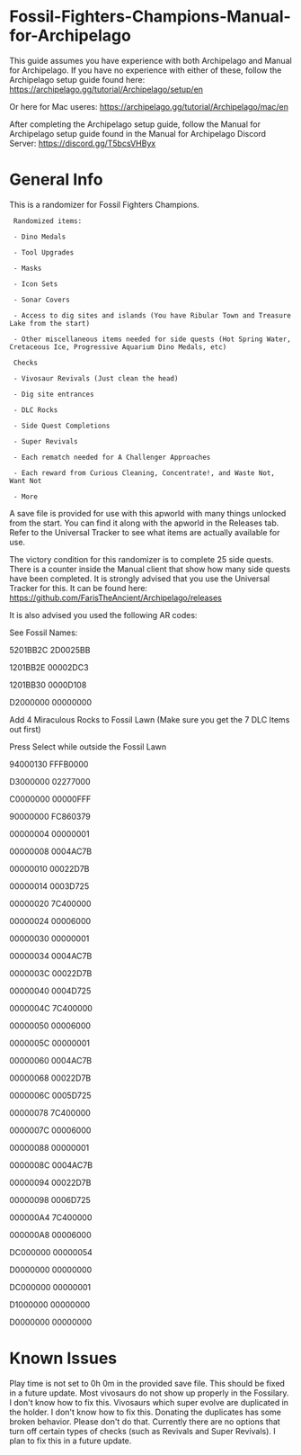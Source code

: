 # Fossil-Fighters-Champions-Manual-for-Archipelago

This guide assumes you have experience with both Archipelago and Manual for Archipelago. If you have no experience with either of these, follow the Archipelago setup guide found here:
https://archipelago.gg/tutorial/Archipelago/setup/en

Or here for Mac useres:
https://archipelago.gg/tutorial/Archipelago/mac/en

After completing the Archipelago setup guide, follow the Manual for Archipelago setup guide found in the Manual for Archipelago Discord Server:
https://discord.gg/T5bcsVHByx

# General Info
This is a randomizer for Fossil Fighters Champions.

     Randomized items:
     
     - Dino Medals
     
     - Tool Upgrades
     
     - Masks
     
     - Icon Sets
     
     - Sonar Covers
     
     - Access to dig sites and islands (You have Ribular Town and Treasure Lake from the start)
     
     - Other miscellaneous items needed for side quests (Hot Spring Water, Cretaceous Ice, Progressive Aquarium Dino Medals, etc)
     
     Checks
     
     - Vivosaur Revivals (Just clean the head)
     
     - Dig site entrances
     
     - DLC Rocks
     
     - Side Quest Completions
     
     - Super Revivals
     
     - Each rematch needed for A Challenger Approaches
     
     - Each reward from Curious Cleaning, Concentrate!, and Waste Not, Want Not
     
     - More

A save file is provided for use with this apworld with many things unlocked from the start. You can find it along with the apworld in the Releases tab. Refer to the Universal Tracker to see what items are actually available for use.

The victory condition for this randomizer is to complete 25 side quests. There is a counter inside the Manual client that show how many side quests have been completed. 
It is strongly advised that you use the Universal Tracker for this. It can be found here:
https://github.com/FarisTheAncient/Archipelago/releases

It is also advised you used the following AR codes:

See Fossil Names:

5201BB2C 2D0025BB

1201BB2E 00002DC3

1201BB30 0000D108

D2000000 00000000

Add 4 Miraculous Rocks to Fossil Lawn (Make sure you get the 7 DLC Items out first)

Press Select while outside the Fossil Lawn

94000130 FFFB0000

D3000000 02277000

C0000000 00000FFF

90000000 FC860379

00000004 00000001

00000008 0004AC7B

00000010 00022D7B

00000014 0003D725

00000020 7C400000

00000024 00006000

00000030 00000001

00000034 0004AC7B

0000003C 00022D7B

00000040 0004D725

0000004C 7C400000

00000050 00006000

0000005C 00000001

00000060 0004AC7B

00000068 00022D7B

0000006C 0005D725

00000078 7C400000

0000007C 00006000

00000088 00000001

0000008C 0004AC7B

00000094 00022D7B

00000098 0006D725

000000A4 7C400000

000000A8 00006000

DC000000 00000054

D0000000 00000000

DC000000 00000001

D1000000 00000000

D0000000 00000000

# Known Issues
Play time is not set to 0h 0m in the provided save file. This should be fixed in a future update.
Most vivosaurs do not show up properly in the Fossilary. I don't know how to fix this.
Vivosaurs which super evolve are duplicated in the holder. I don't know how to fix this. Donating the duplicates has some broken behavior. Please don't do that.
Currently there are no options that turn off certain types of checks (such as Revivals and Super Revivals). I plan to fix this in a future update.
